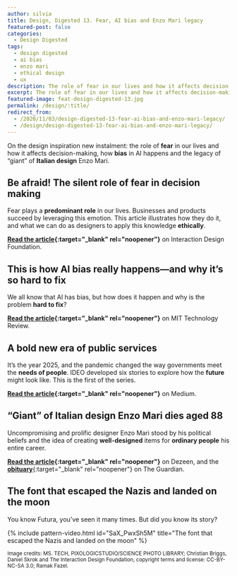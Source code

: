 ```yaml
---
author: silvia
title: Design, Digested 13. Fear, AI bias and Enzo Mari legacy
featured-post: false
categories:
  - Design Digested
tags:
  - design digested
  - ai bias
  - enzo mari
  - ethical design
  - ux
description: The role of fear in our lives and how it affects decision-making, how AI bias happens and the legacy of giant of Italian design Enzo Mari.
excerpt: The role of fear in our lives and how it affects decision-making, how AI bias happens and the legacy of giant of Italian design Enzo Mari.
featured-image: feat-design-digested-13.jpg
permalink: /design/:title/
redirect_from:
  - /2020/11/03/design-digested-13-fear-ai-bias-and-enzo-mari-legacy/
  - /design/design-digested-13-fear-ai-bias-and-enzo-mari-legacy/
---
```

On the design inspiration new instalment: the role of **fear** in our lives and how it affects decision-making, how **bias** in AI happens and the legacy of “giant” of **Italian design** Enzo Mari.

## Be afraid! The silent role of fear in decision making

Fear plays a **predominant role** in our lives. Businesses and products succeed by leveraging this emotion. This article illustrates how they do it, and what we can do as designers to apply this knowledge **ethically**.

**[Read the article](https://www.interaction-design.org/literature/article/be-afraid-the-silent-role-of-fear-in-decision-making){:target="_blank" rel="noopener"}** on Interaction Design Foundation.

## This is how AI bias really happens—and why it’s so hard to fix

We all know that AI has bias, but how does it happen and why is the problem **hard to fix**?

**[Read the article](https://www.technologyreview.com/2019/02/04/137602/this-is-how-ai-bias-really-happensand-why-its-so-hard-to-fix/){:target="_blank" rel="noopener"}** on MIT Technology Review.

## A bold new era of public services

It’s the year 2025, and the pandemic changed the way governments meet the **needs of people**. IDEO developed six stories to explore how the **future** might look like. This is the first of the series.

**[Read the article](https://ideo.medium.com/a-bold-new-era-of-public-services-bc3b8e7d34fa){:target="_blank" rel="noopener"}** on Medium.

## “Giant” of Italian design Enzo Mari dies aged 88

Uncompromising and prolific designer Enzo Mari stood by his political beliefs and the idea of creating **well-designed** items for **ordinary people** his entire career.

**[Read the article](https://www.dezeen.com/2020/10/19/enzo-mari-dies-italian-design/){:target="_blank" rel="noopener"}** on Dezeen, and the [**obituary**](https://www.theguardian.com/artanddesign/2020/nov/01/enzo-mari-obituary){:target="_blank" rel="noopener"} on The Guardian.

## The font that escaped the Nazis and landed on the moon

You know Futura, you’ve seen it many times. But did you know its story?

{% include pattern-video.html id="SaX_PwxSh5M" title="The font that escaped the Nazis and landed on the moon" %}

<small>Image credits: MS. TECH, PIXOLOGICSTUDIO/SCIENCE PHOTO LIBRARY; Christian Briggs, Daniel Skrok and The Interaction Design Foundation, copyright terms and license: CC-BY-NC-SA 3.0; Ramak Fazel.</small>
